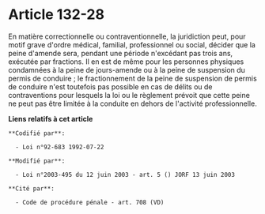 # Article 132-28

En matière correctionnelle ou contraventionnelle, la juridiction peut, pour motif grave d'ordre médical, familial,
professionnel ou social, décider que la peine d'amende sera, pendant une période n'excédant pas trois ans, exécutée par
fractions. Il en est de même pour les personnes physiques condamnées à la peine de jours-amende ou à la peine de suspension
du permis de conduire ; le fractionnement de la peine de suspension de permis de conduire n'est toutefois pas possible en cas
de délits ou de contraventions pour lesquels la loi ou le règlement prévoit que cette peine ne peut pas être limitée à la
conduite en dehors de l'activité professionnelle.

**Liens relatifs à cet article**

	**Codifié par**:

	  - Loi n°92-683 1992-07-22

	**Modifié par**:

	  - Loi n°2003-495 du 12 juin 2003 - art. 5 () JORF 13 juin 2003

	**Cité par**:

	  - Code de procédure pénale - art. 708 (VD)
